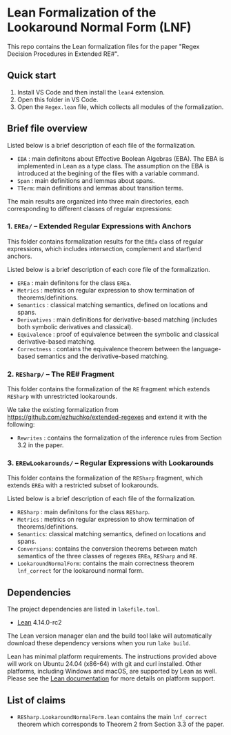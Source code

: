 # Lean Formalization of the Lookaround Normal Form (LNF)

This repo contains the Lean formalization files for the paper "Regex Decision Procedures in Extended RE#".

## Quick start
  1. Install VS Code and then install the `lean4` extension.
  2. Open this folder in VS Code.
  3. Open the `Regex.lean` file, which collects all modules of the formalization.

## Brief file overview

Listed below is a brief description of each file of the formalization.

- `EBA` : main definitons about Effective Boolean Algebras (EBA). The EBA is implemented in Lean as a type class. The assumption on the EBA is introduced at the begining of the files with a variable command. 
- `Span` : main definitions and lemmas about spans. 
- `TTerm`: main definitions and lemmas about transition terms.

The main results are organized into three main directories, each corresponding to different classes of regular expressions:

### **1. `EREa/` – Extended Regular Expressions with Anchors**

This folder contains formalization results for the `EREa` class of regular expressions, which includes intersection, complement and start\end anchors.

Listed below is a brief description of each core file of the formalization.

- `EREa` : main definitons for the class `EREa`. 
- `Metrics` : metrics on regular expression to show termination of theorems/definitions. 
- `Semantics` : classical matching semantics, defined on locations and spans.
- `Derivatives` : main definitions for derivative-based matching (includes both symbolic derivatives and classical). 
- `Equivalence` : proof of equivalence between the symbolic and classical derivative-based matching.
- `Correctness` : contains the equivalence theorem between the language-based semantics and the derivative-based matching.

### **2. `RESharp/` – The RE# Fragment**

This folder contains the formalization of the `RE` fragment which extends `RESharp` with unrestricted lookarounds.

We take the existing formalization from https://github.com/ezhuchko/extended-regexes and extend it with the following: 

- `Rewrites` : contains the formalization of the inference rules from Section 3.2 in the paper.

### **3. `EREwLookarounds/` – Regular Expressions with Lookarounds**

This folder contains the formalization of the `RESharp` fragment, which extends `EREa` with a restricted subset of lookarounds.

Listed below is a brief description of each file of the formalization.

- `RESharp` : main definitons for the class `RESharp`. 
- `Metrics` : metrics on regular expression to show termination of theorems/definitions. 
- `Semantics`: classical matching semantics, defined on locations and spans.
- `Conversions`: contains the conversion theorems between match semantics of the three classes of regexes `EREa`, `RESharp` and `RE`.
- `LookaroundNormalForm`: contains the main correctness theorem `lnf_correct` for the lookaround normal form.

## Dependencies

The project dependencies are listed in `lakefile.toml`.

 - [Lean](https://lean-lang.org/) 4.14.0-rc2

The Lean version manager elan and the build tool lake will automatically download these dependency versions when you run `lake build`.

Lean has minimal platform requirements.  The instructions provided above will work on Ubuntu 24.04 (x86-64) with git and curl installed.  Other platforms, including Windows and macOS, are supported by Lean as well.  Please see the [Lean documentation](https://lean-lang.org/lean4/doc/setup.html) for more details on platform support.

## List of claims

- `RESharp.LookaroundNormalForm.lean` contains the main `lnf_correct` theorem which corresponds to Theorem 2 from Section 3.3 of the paper. 